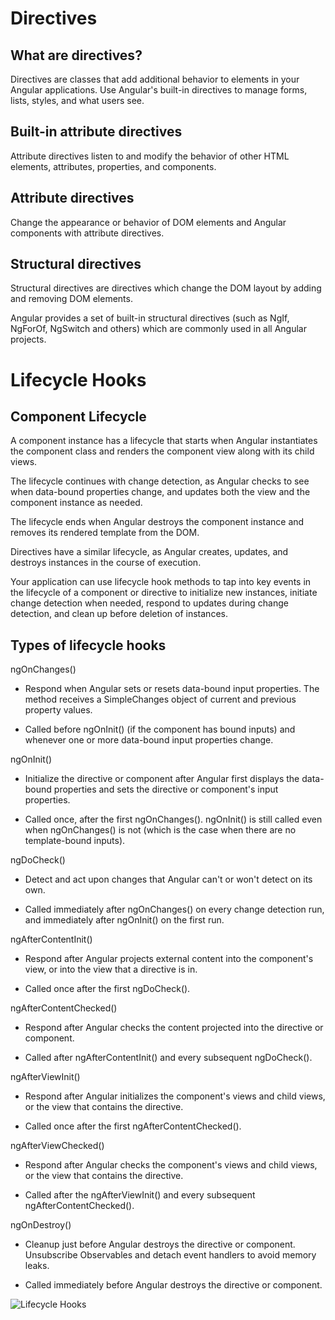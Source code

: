# Directives

  

## What are directives?

  

Directives are classes that add additional behavior to elements in your Angular applications. Use Angular's built-in directives to manage forms, lists, styles, and what users see.

  

## Built-in attribute directives

Attribute directives listen to and modify the behavior of other HTML elements, attributes, properties, and components.

  

## Attribute directives

Change the appearance or behavior of DOM elements and Angular components with attribute directives.

  

## Structural directives

Structural directives are directives which change the DOM layout by adding and removing DOM elements.

Angular provides a set of built-in structural directives (such as NgIf, NgForOf, NgSwitch and others) which are commonly used in all Angular projects.

  
  

# Lifecycle Hooks

  

## Component Lifecycle

A component instance has a lifecycle that starts when Angular instantiates the component class and renders the component view along with its child views.

The lifecycle continues with change detection, as Angular checks to see when data-bound properties change, and updates both the view and the component instance as needed.

The lifecycle ends when Angular destroys the component instance and removes its rendered template from the DOM.

Directives have a similar lifecycle, as Angular creates, updates, and destroys instances in the course of execution.

  

Your application can use lifecycle hook methods to tap into key events in the lifecycle of a component or directive to initialize new instances, initiate change detection when needed, respond to updates during change detection, and clean up before deletion of instances.

  
  

## Types of lifecycle hooks

ngOnChanges()

- Respond when Angular sets or resets data-bound input properties. The method receives a SimpleChanges object of current and previous property values.

- Called before ngOnInit() (if the component has bound inputs) and whenever one or more data-bound input properties change.

  

ngOnInit()

- Initialize the directive or component after Angular first displays the data-bound properties and sets the directive or component's input properties.

- Called once, after the first ngOnChanges(). ngOnInit() is still called even when ngOnChanges() is not (which is the case when there are no template-bound inputs).

  

ngDoCheck()

- Detect and act upon changes that Angular can't or won't detect on its own.

- Called immediately after ngOnChanges() on every change detection run, and immediately after ngOnInit() on the first run.

  

ngAfterContentInit()

- Respond after Angular projects external content into the component's view, or into the view that a directive is in.

- Called once after the first ngDoCheck().

  

ngAfterContentChecked()

- Respond after Angular checks the content projected into the directive or component.

- Called after ngAfterContentInit() and every subsequent ngDoCheck().

  

ngAfterViewInit()

- Respond after Angular initializes the component's views and child views, or the view that contains the directive.

- Called once after the first ngAfterContentChecked().

  

ngAfterViewChecked()

- Respond after Angular checks the component's views and child views, or the view that contains the directive.

- Called after the ngAfterViewInit() and every subsequent ngAfterContentChecked().

  

ngOnDestroy()

- Cleanup just before Angular destroys the directive or component. Unsubscribe Observables and detach event handlers to avoid memory leaks.

- Called immediately before Angular destroys the directive or component.

![Lifecycle Hooks](https://dotnettrickscloud.blob.core.windows.net/img/angular/angular-lifecycle-hooks.png "Lifecycle Hooks")